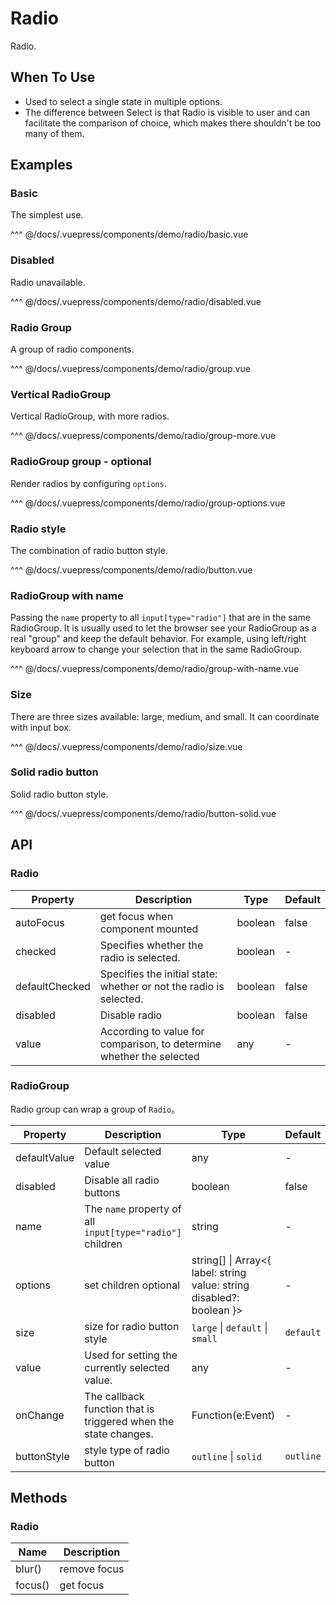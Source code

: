 # Radio

Radio.

## When To Use

- Used to select a single state in multiple options.
- The difference between Select is that Radio is visible to user and can facilitate the comparison of choice, which makes there shouldn't be too many of them.

## Examples

### Basic

The simplest use.

<demo-radio-basic/>

^^^ @/docs/.vuepress/components/demo/radio/basic.vue

### Disabled

Radio unavailable.

<demo-radio-disabled/>

^^^ @/docs/.vuepress/components/demo/radio/disabled.vue

### Radio Group

A group of radio components.

<demo-radio-group/>

^^^ @/docs/.vuepress/components/demo/radio/group.vue

### Vertical RadioGroup

Vertical RadioGroup, with more radios.

<demo-radio-group-more/>

^^^ @/docs/.vuepress/components/demo/radio/group-more.vue

### RadioGroup group - optional

Render radios by configuring `options`.

<demo-radio-group-options/>

^^^ @/docs/.vuepress/components/demo/radio/group-options.vue

### Radio style

The combination of radio button style.

<demo-radio-button/>

^^^ @/docs/.vuepress/components/demo/radio/button.vue

### RadioGroup with name

Passing the `name` property to all `input[type="radio"]` that are in the same RadioGroup. It is usually used to let the browser see your RadioGroup as a real "group" and keep the default behavior. For example, using left/right keyboard arrow to change your selection that in the same RadioGroup.

<demo-radio-group-with-name/>

^^^ @/docs/.vuepress/components/demo/radio/group-with-name.vue

### Size

There are three sizes available: large, medium, and small. It can coordinate with input box.

<demo-radio-size/>

^^^ @/docs/.vuepress/components/demo/radio/size.vue

### Solid radio button

Solid radio button style.

<demo-radio-button-solid/>

^^^ @/docs/.vuepress/components/demo/radio/button-solid.vue

## API

### Radio

| Property | Description | Type | Default |
| -------- | ----------- | ---- | ------- |
| autoFocus | get focus when component mounted | boolean | false |
| checked | Specifies whether the radio is selected. | boolean | - |
| defaultChecked | Specifies the initial state: whether or not the radio is selected. | boolean | false |
| disabled | Disable radio | boolean | false |
| value | According to value for comparison, to determine whether the selected | any | - |

### RadioGroup

Radio group can wrap a group of `Radio`。

| Property | Description | Type | Default |
| -------- | ----------- | ---- | ------- |
| defaultValue | Default selected value | any | - |
| disabled | Disable all radio buttons | boolean | false |
| name | The `name` property of all `input[type="radio"]` children | string | - |
| options | set children optional | string\[] \| Array&lt;{ label: string value: string disabled?: boolean }> | - |
| size | size for radio button style | `large` \| `default` \| `small` | `default` |
| value | Used for setting the currently selected value. | any | - |
| onChange | The callback function that is triggered when the state changes. | Function(e:Event) | - |
| buttonStyle | style type of radio button | `outline` \| `solid` | `outline` |

## Methods

### Radio

| Name | Description |
| ---- | ----------- |
| blur() | remove focus |
| focus() | get focus |
